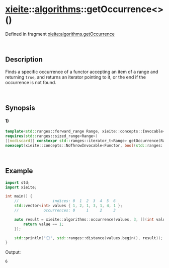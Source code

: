 # [xieite](../../xieite.md)\:\:[algorithms](../../algorithms.md)\:\:getOccurrence\<\>\(\)
Defined in fragment [xieite:algorithms.getOccurrence](../../../src/algorithms/get_occurrence.cpp)

&nbsp;

## Description
Finds a specific occurrence of a functor accepting an item of a range and returning `true`, and returns an iterator pointing to it, or the end if the occurrence is not found.

&nbsp;

## Synopsis
#### 1)
```cpp
template<std::ranges::forward_range Range, xieite::concepts::Invocable<bool(std::ranges::range_reference_t<Range>)> Functor>
requires(std::ranges::sized_range<Range>)
[[nodiscard]] constexpr std::ranges::iterator_t<Range> getOccurrence(Range& range, std::size_t count, Functor&& selector = Functor())
noexcept(xieite::concepts::NoThrowInvocable<Functor, bool(std::ranges::range_reference_t<Range>)> && xieite::concepts::NoThrowOperableRange<Range>);
```

&nbsp;

## Example
```cpp
import std;
import xieite;

int main() {
    //               indices: 0  1  2  3  4  5  6
    std::vector<int> values { 1, 2, 1, 3, 1, 4, 1 };
    //           occurrences: 0     1     2     3

    auto result = xieite::algorithms::occurrence(values, 3, [](int value) {
        return value == 1;
    });

    std::println("{}", std::ranges::distance(values.begin(), result));
}
```
Output:
```
6
```
